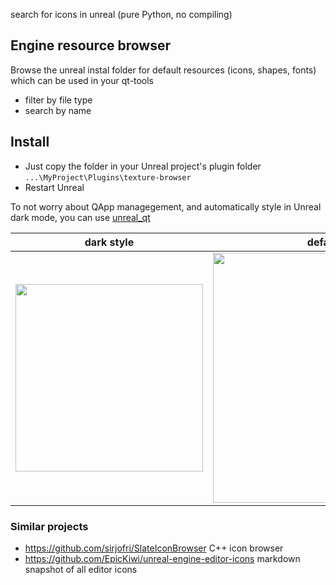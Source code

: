 search for icons in unreal (pure Python, no compiling)  

## Engine resource browser
Browse the unreal instal folder for default resources (icons, shapes, fonts) which can be used in your qt-tools  
- filter by file type
- search by name


## Install
- Just copy the folder in your Unreal project's plugin folder `...\MyProject\Plugins\texture-browser`
- Restart Unreal

To not worry about QApp managegement, and automatically style in Unreal dark mode, you can use [unreal_qt](https://github.com/hannesdelbeke/unreal_qt) 

| dark style | default style |
| -- | -- |
| <img src="https://github.com/hannesdelbeke/texture-browser-unreal-plugin/assets/3758308/29b35d56-da78-4263-b8bb-08c24c072ae9" width="300"/> | <img src="https://user-images.githubusercontent.com/3758308/191581830-d0a527ec-cd5a-4724-9454-60f418bd93f0.png" width="400"/> |


### Similar projects
- https://github.com/sirjofri/SlateIconBrowser C++ icon browser 
- https://github.com/EpicKiwi/unreal-engine-editor-icons markdown snapshot of all editor icons 
